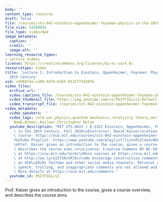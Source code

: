```yaml
---
body: ''
content_type: resource
draft: false
file: /courses/sts-042-einstein-oppenheimer-feynman-physics-in-the-20th-century-fall-2020/ocw_8225_sts042_lecture01_2020sep02_360p_16_9.mp4
file_size: 54280045
file_type: video/mp4
image_metadata:
  caption: ''
  credit: ''
  image-alt: ''
learning_resource_types:
- Lecture Videos
license: https://creativecommons.org/licenses/by-nc-sa/4.0/
resourcetype: Video
title: 'Lecture 1: Introduction to Einstein, Oppenheimer, Feynman: Physics in the
  20th Century'
uid: cdd68f4a-ce89-4474-b1b5-8131773d28f6
video_files:
  archive_url: ''
  video_captions_file: /courses/sts-042-einstein-oppenheimer-feynman-physics-in-the-20th-century-fall-2020/1mnY4s5dVHGyoNlpqUv-fvC7dxYRlY3ib_transcript.webvtt
  video_thumbnail_file: https://img.youtube.com/vi/PbITFIGLciI/default.jpg
  video_transcript_file: /courses/sts-042-einstein-oppenheimer-feynman-physics-in-the-20th-century-fall-2020/1mnY4s5dVHGyoNlpqUv-fvC7dxYRlY3ib_transcript.pdf
video_metadata:
  video_speakers: ''
  video_tags: cold war,physics,quantum mechanics,relativity theory,world war ii,Oppenheimer,Einstein,Feynman,Atomic
    Bomb,Atomic,Nuclear,Christopher Nolan
  youtube_description: "MIT STS.042J / 8.225J Einstein, Oppenheimer, Feynman: Physics\
    \ in the 20th Century, Fall 2020\nInstructor: David Kaiser\n\nView the complete\
    \ course: https://ocw.mit.edu/courses/sts-042-einstein-oppenheimer-feynman-physics-in-the-20th-century-fall-2020\n\
    YouTube Playlist: https://www.youtube.com/playlist?list=PLUl4u3cNGP63bAfjGas3TuA4ZCPUtN6Xf\n\
    \nProf. Kaiser gives an introduction to the course, gives a course overview, and\
    \ describes the course aims.\n\nLicense: Creative Commons BY-NC-SA\nMore information\
    \ at https://ocw.mit.edu/terms\nMore courses at https://ocw.mit.edu\nSupport OCW\
    \ at http://ow.ly/a1If50zVRlQ\n\nWe encourage constructive comments and discussion\
    \ on OCW\u2019s YouTube and other social media channels. Personal attacks, hate\
    \ speech, trolling, and inappropriate comments are not allowed and may be removed.\
    \ More details at https://ocw.mit.edu/comments."
  youtube_id: PbITFIGLciI
---
```

Prof. Kaiser gives an introduction to the course, gives a course overview, and describes the course aims.
